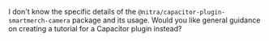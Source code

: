 I don't know the specific details of the `@nitra/capacitor-plugin-smartmerch-camera` package and its usage. Would you like general guidance on creating a tutorial for a Capacitor plugin instead?